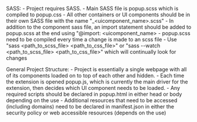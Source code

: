 SASS:
    - Project requires SASS. 
    - Main SASS file is popup.scss which is compiled to popup.css
    - All other containers or UI components should be in their own  SASS file with the name "_<uicomponent_name>.scss"
    - In addition to the component sass file, an import statement should be added to popup.scss at the end using "@import: <uicomponent_name>
    - popup.scss need to be compiled every time a change is made to an scss file
        - Use "sass <path_to_scss_file> <path_to_css_file>" or "sass --watch <path_to_scss_file> <path_to_css_file>" which will continually look for changes

General Project Structure:
    - Project is essentially a single webpage with all of its components loaded on to top of each other and hidden.
    - Each time the extension is opened popup.js, which is currently the main driver for the extension, then decides which UI component needs to be loaded.
    - Any required scripts should be declared in popup.html in either head or body depending on the use
    - Additional resources that need to be accessed (including domains) need to be declared in manifest.json in either the security policy or web accessible resources (depends on the use)
    
    
    